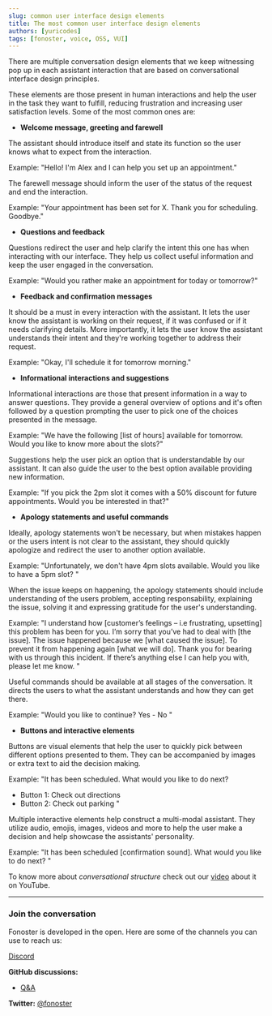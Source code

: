```yaml
---
slug: common user interface design elements
title: The most common user interface design elements 
authors: [yuricodes]
tags: [fonoster, voice, OSS, VUI]
---
```


There are multiple conversation design elements that we keep witnessing pop up in each assistant interaction that are based on conversational interface design principles. 

These elements are those present in human interactions and help the user in the task they want to fulfill, reducing frustration and increasing user satisfaction levels. Some of the most common ones are: 

- **Welcome message, greeting and farewell**

The assistant should introduce itself and state its function so the user knows what to expect from the interaction. 

Example: "Hello! I'm Alex and I can help you set up an appointment."

The farewell message should inform the user of the status of the request and end the interaction.

Example: "Your appointment has been set for X. Thank you for scheduling. Goodbye."

- **Questions and feedback** 

Questions redirect the user and help clarify the intent this one has when interacting with our interface. They help us collect useful information and keep the user engaged in the conversation. 

Example: "Would you rather make an appointment for today or tomorrow?" 

- **Feedback and confirmation messages**

It should be a must in every interaction with the assistant. It lets the user know the assistant is working on their request, if it was confused or if it needs clarifying details. More importantly, it lets the user know the assistant understands their intent and they're working together to address their request. 

Example: "Okay, I'll schedule it for tomorrow morning." 

- **Informational interactions and suggestions** 

Informational interactions are those that present information in a way to answer questions. They provide a general overview of options and it's often followed by a question prompting the user to pick one of the choices presented in the message. 

Example: "We have the following [list of hours] available for tomorrow. Would you like to know more about the slots?" 

Suggestions help the user pick an option that is understandable by our assistant. It can also guide the user to the best option available providing new information.

Example: "If you pick the 2pm slot it comes with a 50% discount for future appointments. Would you be interested in that?"

- **Apology statements and useful commands** 

Ideally, apology statements won't be necessary, but when mistakes happen or the users intent is not clear to the assistant, they should quickly apologize and redirect the user to another option available. 

Example: "Unfortunately, we don't have 4pm slots available. Would you like to have a 5pm slot? "

When the issue keeps on happening, the apology statements should include understanding of the users problem, accepting responsability, explaining the issue, solving it and expressing gratitude for the user's understanding.  

Example: "I understand how [customer’s feelings – i.e frustrating, upsetting] this problem has been for you. I’m sorry that you’ve had to deal with [the issue]. The issue happened because we [what caused the issue]. To prevent it from happening again [what we will do]. 
Thank you for bearing with us through this incident. If there’s anything else I can help you with, please let me know. "

Useful commands should be available at all stages of the conversation. It directs the users to what the assistant understands and how they can get there. 

Example: "Would you like to continue? Yes - No "

- **Buttons and interactive elements**

Buttons are visual elements that help the user to quickly pick between different options presented to them. They can be accompanied by images or extra text to aid the decision making. 

Example: "It has been scheduled. What would you like to do next? 
- Button 1: Check out directions 
- Button 2: Check out parking "

Multiple interactive elements help construct a multi-modal assistant. They utilize audio, emojis, images, videos and more to help the user make a decision and help showcase the assistants' personality. 

Example: "It has been scheduled [confirmation sound]. What would you like to do next? "
 
To know more about _conversational structure_ check out our [video](https://youtu.be/ChqlotD4aDk) about it on YouTube. 
 
 <hr />


### Join the conversation 

Fonoster is developed in the open. Here are some of the channels you can use to reach us: 

[Discord](https://discord.gg/mpWSRUhG7e)

**GitHub discussions:**
- [Q&A](https://github.com/fonoster/fonoster/discussions/categories/q-a) 

**Twitter:** [@fonoster](https://twitter.com/fonoster)
